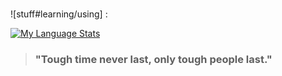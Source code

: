 
### 
![stuff#learning/using] :

[![My Language Stats](https://github-readme-stats.vercel.app/api/top-langs/?username=wlsp&langs_count=5&theme=city_lights&layout=compact)]()


> ### "Tough time never last, only tough people last."

<!--
**wlsp/wlsp** is a ✨ _special_ ✨ repository because its `README.md` (this file) appears on your GitHub profile.

Here are some ideas to get you started:


-->
